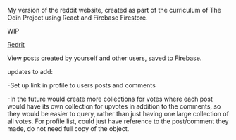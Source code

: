 My version of the reddit website, created as part of the curriculum of The Odin Project using React and Firebase Firestore.

WIP

[Redrit](https://redrit-75871.web.app/)

View posts created by yourself and other users, saved to Firebase.

updates to add:

-Set up link in profile to users posts and comments

-In the future would create more collections for votes where each post would have
its own collection for upvotes in addition to the comments, so they would be easier
to query, rather than just having one large collection of all votes.
For profile list, could just have reference to the post/comment they made, do not need full copy of the object.
